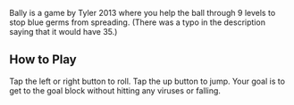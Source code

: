 Bally is a game by Tyler 2013 where you help the ball through 9 levels to stop blue germs from spreading. (There was a typo in the description saying that it would have 35.)

## How to Play
Tap the left or right button to roll. Tap the up button to jump. Your goal is to get to the goal block without hitting any viruses or falling.